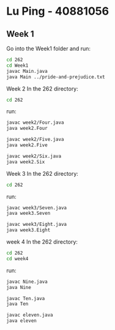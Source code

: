 # Lu Ping - 40881056

## Week 1

Go into the Week1 folder and run:

```bash
cd 262
cd Week1
javac Main.java
java Main ../pride-and-prejudice.txt
```
Week 2
In the 262 directory:
```bash
cd 262
```
run:
```bash
javac week2/Four.java
java week2.Four
```
```bash
javac week2/Five.java
java week2.Five
```
```bash
javac week2/Six.java
java week2.Six
```

Week 3
In the 262 directory:
```bash
cd 262
```
run:
```bash
javac week3/Seven.java
java week3.Seven
```
```bash
javac week3/Eight.java
java week3.Eight
```

week 4 
In the 262 directory:
```bash
cd 262
cd week4
```
run:
```bash
javac Nine.java
java Nine
```
```bash
javac Ten.java
java Ten
```
```bash
javac eleven.java
java eleven
```
